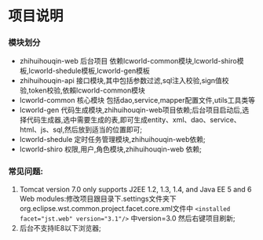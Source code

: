 # 项目说明


### 模块划分

*   zhihuihouqin-web 后台项目 依赖lcworld-common模块,lcworld-shiro模板,lcworld-shedule模板,lcworld-gen模板
*   zhihuihouqin-api 接口模块,其中包括参数过滤,sql注入校验,sign值校验,token校验,依賴lcworld-common模块
*   lcworld-common 核心模块 包括dao,service,mapper配置文件,utils工具类等
*   lcworld-gen    代码生成模块,zhihuihouqin-web项目依赖;后台项目启动后,选择代码生成器,选中需要生成的表,即可生成entity、xml、dao、service、html、js、sql,然后放到适当的位置即可;
*   lcworld-shedule 定时任务管理模块,zhihuihouqin-web依赖;
*   lcworld-shiro  权限,用户,角色模块,zhihuihouqin-web 依赖;


### 常见问题:


1.  Tomcat version 7.0 only supports J2EE 1.2, 1.3, 1.4, and Java EE 5 and 6 Web modules:修改项目跟目录下.settings文件夹下org.eclipse.wst.common.project.facet.core.xml文件中
`<installed facet="jst.web" version="3.1"/>` 中version=3.0 然后右键项目刷新;
2. 后台不支持IE8以下浏览器;









	
	








 
 
 
 
 



